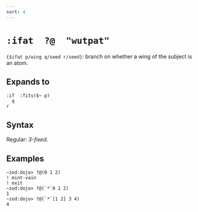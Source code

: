 ```yaml
---
sort: 4
---
```


# `:ifat  ?@  "wutpat"`

`{$ifat p/wing q/seed r/seed}`: branch on whether a wing 
of the subject is an atom.

## Expands to

```
:if  :fits($~ p)
  q
r
```

## Syntax

Regular: *3-fixed*.

## Examples

```
~zod:dojo> ?@(0 1 2)
! mint-vain
! exit
~zod:dojo> ?@(`*`0 1 2)
1
~zod:dojo> ?@(`*`[1 2] 3 4)
4
```
